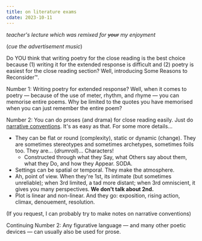 ```yaml
---
title: on literature exams
cdate: 2023-10-11
---
```


*teacher's lecture which was remixed for ~~your~~ my enjoyment*

(*cue the advertisement music*)

Do YOU think that writing poetry for the close reading is the best choice because (1) writing it for the extended response is difficult and (2) poetry is easiest for the close reading section? Well, introducing Some Reasons to Reconsider™.

Number 1: Writing poetry for extended response? Well, when it comes to poetry — because of the use of meter, rhythm, and rhyme — you can memorise entire poems. Why be limited to the quotes you have memorised when you can just remember the entire poem?

Number 2: You can do proses (and drama) for close reading easily. Just do [narrative conventions](/notes/narrative-devices). It's as easy as that. For some more details...

- They can be flat or round (complexity), static or dynamic (change). They are sometimes stereotypes and sometimes archetypes, sometimes foils too. They are... (*drumroll*)... Characters!
    - Constructed through what they Say, what Others say about them, what they Do, and how they Appear. SODA.
- Settings can be spatial or temporal. They make the atmosphere.
- Ah, point of view. When they're 1st, its intimate (but sometimes unreliable); when 3rd limited, a tad more distant; when 3rd omniscient, it gives you many perspectives. **We don't talk about 2nd.**
- Plot is linear and non-linear. And they go: exposition, rising action, climax, denouement, resolution.

(If you request, I can probably try to make notes on narrative conventions)

Continuing Number 2: Any figurative language — and many other poetic devices — can usually also be used for prose.
